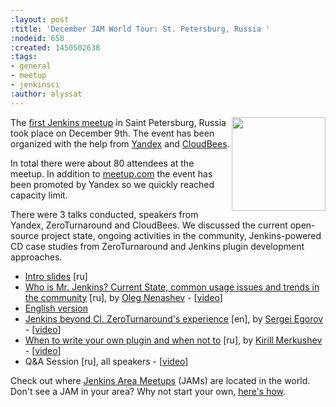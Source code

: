 ```yaml
---
:layout: post
:title: 'December JAM World Tour: St. Petersburg, Russia '
:nodeid: 658
:created: 1450502638
:tags:
- general
- meetup
- jenkinsci
:author: alyssat
---
```



<img src="/sites/default/files/images/stpetersburg-butler_0.jpeg" width="150" align="right"/>


The [first Jenkins meetup](https://www.meetup.com/St-Petersburg-Jenkins-Meetup/events/226875933/) in Saint Petersburg, Russia took place on December
9th. The event has been organized with the help from [Yandex](https://yandex.com/company/) and [CloudBees](https://www.cloudbees.com/).

In total there were about 80 attendees at the meetup. In addition to
[meetup.com](https://www.meetup.com/St-Petersburg-Jenkins-Meetup/events/226875933/)
the event has been promoted by Yandex so we quickly reached capacity limit.

There were 3 talks conducted, speakers from Yandex, ZeroTurnaround and
CloudBees. We discussed the current open-source project state, ongoing
activities in the community, Jenkins-powered CD case studies from
ZeroTurnaround and Jenkins plugin development approaches.



* [Intro slides](https://speakerdeck.com/onenashev/spb-jenkins-meetup-number-0-intro-slides) [ru]
* [Who is Mr. Jenkins? Current State, common usage issues and trends in the community](https://speakerdeck.com/onenashev/spb-jenkins-meetup-number-0-who-is-mr-jenkins) [ru], by [Oleg Nenashev](https://twitter.com/oleg_nenashev) -   \[[video](https://events.yandex.ru/lib/talks/3302/)\]
 * [English version](https://speakerdeck.com/onenashev/who-is-mr-jenkins-english-version)
* [Jenkins beyond CI. ZeroTurnaround's experience](https://speakerdeck.com/bsideup/spb-jenkins-meetup-number-0-jenkins-at-zeroturnaround) [en], by [Sergei Egorov](https://twitter.com/bsideup) - \[[video](https://events.yandex.ru/lib/talks/3304/)\]
* [When to write your own plugin and when not to](https://speakerdeck.com/lanwen/spb-jenkins-meetup-number-0-kak-nachat-pisat-plaghin-dlia-jenkins-i-koghda-etogho-nie-dielat) [ru], by [Kirill Merkushev](https://github.com/lanwen) - \[[video](https://events.yandex.ru/lib/talks/3305/)\]
* Q&A Session [ru], all speakers - \[[video](https://events.yandex.ru/lib/talks/3306/)\]


Check out where [Jenkins Area Meetups](https://www.meetup.com/pro/Jenkins/) (JAMs) are located in the world. Don't see a JAM in your area? Why not start your own, [here's how](https://wiki.jenkins-ci.org/display/JENKINS/Jenkins+Area+Meetup).
